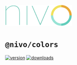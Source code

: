 <a href="https://nivo.rocks"><img alt="nivo" src="https://raw.githubusercontent.com/plouc/nivo/master/nivo.png" width="216" height="68"/></a>

# `@nivo/colors`

[![version](https://img.shields.io/npm/v/@nivo/colors?style=for-the-badge)](https://www.npmjs.com/package/@nivo/colors)
[![downloads](https://img.shields.io/npm/dm/@nivo/colors?style=for-the-badge)](https://www.npmjs.com/package/@nivo/colors)
